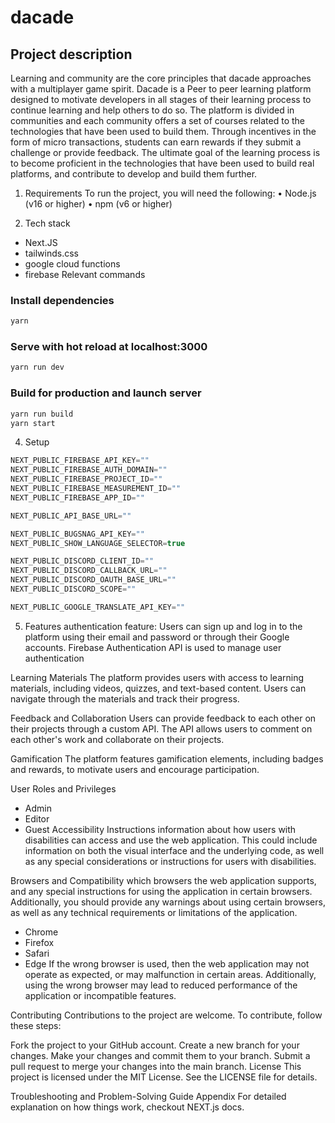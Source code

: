 # dacade

## Project description
Learning and community are the core principles that dacade approaches with a multiplayer game spirit. Dacade is a Peer to peer learning platform designed to motivate developers in all stages of their learning process to continue learning and help others to do so. The platform is divided in communities and each community offers a set of courses related to the technologies that have been used to build them. Through incentives in the form of micro transactions, students can earn rewards if they submit a challenge or provide feedback. The ultimate goal of the learning process is to become proficient in the technologies that have been used to build real platforms, and contribute to develop and build them further.

1. Requirements
To run the project, you will need the following: • Node.js (v16 or higher) • npm (v6 or higher)

2. Tech stack
- Next.JS
- tailwinds.css
- google cloud functions
- firebase
Relevant commands

### Install dependencies
```bash
yarn
```

### Serve with hot reload at localhost:3000
```bash
yarn run dev
```
### Build for production and launch server
```bash
yarn run build
yarn start
```

4. Setup

```js
NEXT_PUBLIC_FIREBASE_API_KEY=""
NEXT_PUBLIC_FIREBASE_AUTH_DOMAIN=""
NEXT_PUBLIC_FIREBASE_PROJECT_ID=""
NEXT_PUBLIC_FIREBASE_MEASUREMENT_ID=""
NEXT_PUBLIC_FIREBASE_APP_ID=""

NEXT_PUBLIC_API_BASE_URL=""

NEXT_PUBLIC_BUGSNAG_API_KEY=""
NEXT_PUBLIC_SHOW_LANGUAGE_SELECTOR=true

NEXT_PUBLIC_DISCORD_CLIENT_ID=""
NEXT_PUBLIC_DISCORD_CALLBACK_URL=""
NEXT_PUBLIC_DISCORD_OAUTH_BASE_URL=""
NEXT_PUBLIC_DISCORD_SCOPE=""

NEXT_PUBLIC_GOOGLE_TRANSLATE_API_KEY=""

```
5. Features
authentication feature: Users can sign up and log in to the platform using their email and password or through their Google
accounts. Firebase Authentication API is used to manage user authentication

Learning Materials The platform provides users with access to learning materials, including videos, quizzes, and text-based content. Users can navigate through the materials and track their progress.

Feedback and Collaboration Users can provide feedback to each other on their projects through a custom API. The API allows users to comment on each other's work and collaborate on their projects.

Gamification The platform features gamification elements, including badges and rewards, to motivate users and encourage participation.

User Roles and Privileges
- Admin
- Editor
- Guest
Accessibility Instructions
information about how users with disabilities can access and use the web application. This could include information on both the visual interface and the underlying code, as well as any special considerations or instructions for users with disabilities.

Browsers and Compatibility
which browsers the web application supports, and any special instructions for using the application in certain browsers. Additionally, you should provide any warnings about using certain browsers, as well as any technical requirements or limitations of the application.

- Chrome
- Firefox
- Safari
- Edge
If the wrong browser is used, then the web application may not operate as expected, or may malfunction in certain areas. Additionally, using the wrong browser may lead to reduced performance of the application or incompatible features.

Contributing
Contributions to the project are welcome. To contribute, follow these steps:

Fork the project to your GitHub account.
Create a new branch for your changes.
Make your changes and commit them to your branch.
Submit a pull request to merge your changes into the main branch.
License
This project is licensed under the MIT License. See the LICENSE file for details.

Troubleshooting and Problem-Solving Guide
Appendix
For detailed explanation on how things work, checkout NEXT.js docs.